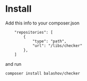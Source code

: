 # Install
Add this info to your composer.json
```shell
    "repositories": [
        {
            "type": "path",
            "url": "/libs/checker"
        },
    ]
```
and run
```shell
composer install balashov/checker
```